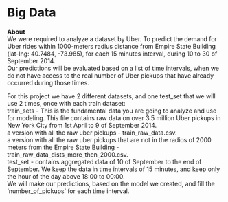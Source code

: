 # Big Data 

<b>About</b><br>
We were required to analyze a dataset by Uber. To predict the demand for Uber rides within 1000-meters radius distance from Empire State Building (lat-lng: 40.7484, -73.985), for each 15 minutes interval, during 10 to 30 of September 2014.<br> Our predictions will be evaluated based on a list of time intervals, when we do not have access to the real number of Uber pickups that have already occurred during those times.<br>

For this project we have 2 different datasets, and one test_set that we will use 2 times, once with each train dataset:<br>
train_sets - This is the fundamental data you are going to analyze and use for modeling. This file contains raw data on over 3.5 million Uber pickups in New York City from 1st April to 9 of September 2014. <br>
a version with all the raw uber pickups - train_raw_data.csv.<br>
a version with all the raw uber pickups that are not in the radios of 2000 meters from the Empire State Building - train_raw_data_dists_more_then_2000.csv.
<br>
test_set - contains aggregated data of 10 of September to the end of September. We keep the data in time intervals of 15 minutes, and keep only the hour of the day above 18:00 to 00:00.<br>
We will make our predictions, based on the model we created, and fill the ‘number_of_pickups’ for each time interval.
